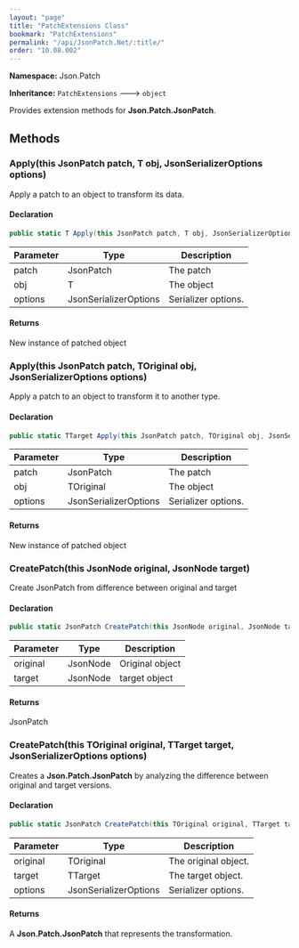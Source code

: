 ```yaml
---
layout: "page"
title: "PatchExtensions Class"
bookmark: "PatchExtensions"
permalink: "/api/JsonPatch.Net/:title/"
order: "10.08.002"
---
```

**Namespace:** Json.Patch

**Inheritance:**
`PatchExtensions`
 🡒 
`object`

Provides extension methods for **Json.Patch.JsonPatch**.

## Methods

### Apply(this JsonPatch patch, T obj, JsonSerializerOptions options)

Apply a patch to an object to transform its data.

#### Declaration

```c#
public static T Apply(this JsonPatch patch, T obj, JsonSerializerOptions options)
```

| Parameter | Type | Description |
|---|---|---|
| patch | JsonPatch | The patch |
| obj | T | The object |
| options | JsonSerializerOptions | Serializer options. |


#### Returns

New instance of patched object

### Apply(this JsonPatch patch, TOriginal obj, JsonSerializerOptions options)

Apply a patch to an object to transform it to another type.

#### Declaration

```c#
public static TTarget Apply(this JsonPatch patch, TOriginal obj, JsonSerializerOptions options)
```

| Parameter | Type | Description |
|---|---|---|
| patch | JsonPatch | The patch |
| obj | TOriginal | The object |
| options | JsonSerializerOptions | Serializer options. |


#### Returns

New instance of patched object

### CreatePatch(this JsonNode original, JsonNode target)

Create JsonPatch from difference between original and target

#### Declaration

```c#
public static JsonPatch CreatePatch(this JsonNode original, JsonNode target)
```

| Parameter | Type | Description |
|---|---|---|
| original | JsonNode | Original object |
| target | JsonNode | target object |


#### Returns

JsonPatch

### CreatePatch(this TOriginal original, TTarget target, JsonSerializerOptions options)

Creates a **Json.Patch.JsonPatch** by analyzing the difference between original and target versions.

#### Declaration

```c#
public static JsonPatch CreatePatch(this TOriginal original, TTarget target, JsonSerializerOptions options)
```

| Parameter | Type | Description |
|---|---|---|
| original | TOriginal | The original object. |
| target | TTarget | The target object. |
| options | JsonSerializerOptions | Serializer options. |


#### Returns

A **Json.Patch.JsonPatch** that represents the transformation.

